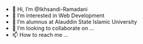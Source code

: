 - 👋 Hi, I’m @Ikhsandi-Ramadani
- 👀 I’m interested in Web Development
- 🌱 I’m alumnus at Alauddin State Islamic University
- 💞️ I’m looking to collaborate on ...
- 📫 How to reach me ...

<!---
Ikhsandi-Ramadani/Ikhsandi-Ramadani is a ✨ special ✨ repository because its `README.md` (this file) appears on your GitHub profile.
You can click the Preview link to take a look at your changes.
--->
